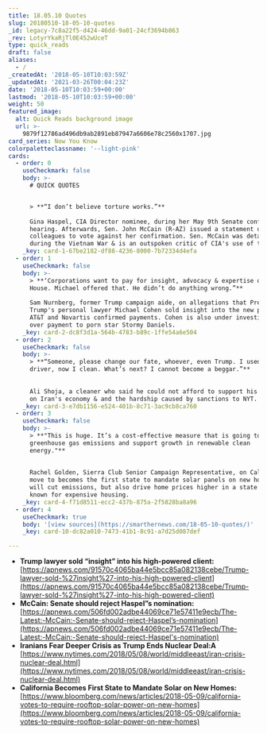 ```yaml
---
title: 18.05.10 Quotes
slug: 20180510-18-05-10-quotes
_id: legacy-7c8a22f5-d424-46dd-9a01-24cf3694b863
_rev: LotyrYkaRjTl0E452wUceT
type: quick_reads
draft: false
aliases:
  - /
_createdAt: '2018-05-10T10:03:59Z'
_updatedAt: '2021-03-26T00:04:23Z'
date: '2018-05-10T10:03:59+00:00'
lastmod: '2018-05-10T10:03:59+00:00'
weight: 50
featured_image:
  alt: Quick Reads background image
  url: >-
    9879f12786ad496db9ab2891eb87947a6606e78c2560x1707.jpg
card_series: Now You Know
colorpaletteclassname: '--light-pink'
cards:
  - order: 0
    useCheckmark: false
    body: >-
      # QUICK QUOTES


      > **“I don’t believe torture works.”**  
        
      Gina Haspel, CIA Director nominee, during her May 9th Senate confirmation
      hearing. Afterwards, Sen. John McCain (R-AZ) issued a statement urging his
      colleagues to vote against her confirmation. Sen. McCain was detained
      during the Vietnam War & is an outspoken critic of CIA's use of torture.
    _key: card-1-67be2182-df88-4236-8000-7b72334d4efa
  - order: 1
    useCheckmark: false
    body: >-
      > **‘Corporations want to pay for insight, advocacy & expertise on a White
      House. Michael offered that. He didn’t do anything wrong.”**  
        
      Sam Nurnberg, former Trump campaign aide, on allegations that Pres.
      Trump's personal lawyer Michael Cohen sold insight into the new president.
      AT&T and Novartis confirmed payments. Cohen is also under investigation
      over payment to porn star Stormy Daniels.
    _key: card-2-dc8f3d1a-564b-4783-b89c-1ffe54a6e504
  - order: 2
    useCheckmark: false
    body: >-
      > **“Someone, please change our fate, whoever, even Trump. I used to be a
      driver, now I clean. What’s next? I cannot become a beggar.”**  
        
        
      Ali Shoja, a cleaner who said he could not afford to support his family,
      on Iran's economy & and the hardship caused by sanctions to NYT.
    _key: card-3-e7db1156-e524-401b-8c71-3ac9cb8ca760
  - order: 3
    useCheckmark: false
    body: >-
      > **"This is huge. It’s a cost-effective measure that is going to reduce
      greenhouse gas emissions and support growth in renewable clean
      energy."**  
        
        
      Rachel Golden, Sierra Club Senior Campaign Representative, on California's
      move to becomes the first state to mandate solar panels on new homes. Rule
      will cut emissions, but also drive home prices higher in a state already
      known for expensive housing.
    _key: card-4-f71d8511-ecc2-437b-875a-2f5828ba8a96
  - order: 4
    useCheckmark: true
    body: '[view sources](https://smarthernews.com/18-05-10-quotes/)'
    _key: card-10-dc82a010-7473-41b1-8c91-a7d25d087def

---
```

* **Trump lawyer sold “insight” into his high-powered client:** [https://apnews.com/91570c4065ba44e5bcc85a082138cebe/Trump-lawyer-sold-%27insight%27-into-his-high-powered-client](https://apnews.com/91570c4065ba44e5bcc85a082138cebe/Trump-lawyer-sold-%27insight%27-into-his-high-powered-client)
* **McCain: Senate should reject Haspel”s nomination:** [https://apnews.com/506fd002adbe44069ce71e57411e9ecb/The-Latest:-McCain:-Senate-should-reject-Haspel’s-nomination](https://apnews.com/506fd002adbe44069ce71e57411e9ecb/The-Latest:-McCain:-Senate-should-reject-Haspel's-nomination)
* **Iranians Fear Deeper Crisis as Trump Ends Nuclear Deal:A** [https://www.nytimes.com/2018/05/08/world/middleeast/iran-crisis-nuclear-deal.html](https://www.nytimes.com/2018/05/08/world/middleeast/iran-crisis-nuclear-deal.html)
* **California Becomes First State to Mandate Solar on New Homes:** [https://www.bloomberg.com/news/articles/2018-05-09/california-votes-to-require-rooftop-solar-power-on-new-homes](https://www.bloomberg.com/news/articles/2018-05-09/california-votes-to-require-rooftop-solar-power-on-new-homes)